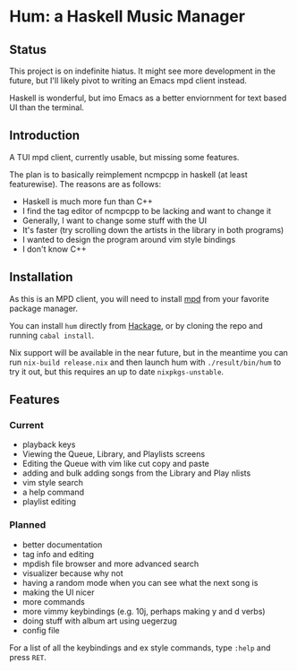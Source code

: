 # Hum: a Haskell Music Manager

## Status
This project is on indefinite hiatus. It might see more development in the future, but I'll likely pivot to writing an Emacs mpd client instead.

Haskell is wonderful, but imo Emacs as a better enviornment for text based UI than the terminal.

## Introduction
A TUI mpd client, currently usable, but missing some features.

The plan is to basically reimplement ncmpcpp in haskell (at least featurewise). The reasons are as follows:

-   Haskell is much more fun than C++
-   I find the tag editor of ncmpcpp to be lacking and want to change it
-   Generally, I want to change some stuff with the UI
-   It's faster (try scrolling down the artists in the library in both programs)
-   I wanted to design the program around vim style bindings
-   I don't know C++


## Installation

As this is an MPD client, you will need to install [mpd](https://github.com/MusicPlayerDaemon/MPD) from your favorite package manager.

You can install `hum` directly from [Hackage](https://hackage.com/package/hum), or by cloning the repo and running `cabal install`.

Nix support will be available in the near future, but in the meantime you can run `nix-build release.nix` and then launch hum with `./result/bin/hum` to try it out, but this requires an up to date `nixpkgs-unstable`.

## Features

### Current

-   playback keys
-   Viewing the Queue, Library, and Playlists screens
-   Editing the Queue with vim like cut copy and paste
-   adding and bulk adding songs from the Library and Play  nlists
-   vim style search
-   a help command
-   playlist editing


### Planned

-   better documentation
-   tag info and editing
-   mpdish file browser and more advanced search
-   visualizer because why not
-   having a random mode when you can see what the next song is
-   making the UI nicer
-   more commands
-   more vimmy keybindings (e.g. 10j, perhaps making y and d verbs)
-   doing stuff with album art using uegerzug
-   config file

For a list of all the keybindings and ex style commands, type `:help` and press `RET`.
